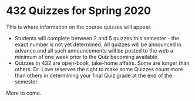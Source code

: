 # 432 Quizzes for Spring 2020

This is where information on the course quizzes will appear. 

- Students will complete between 2 and 5 quizzes this semester - the exact number is not yet determined. All quizzes will be announced in advance and all such announcements will be posted to the web a minimum of one week prior to the Quiz becoming available.
- Quizzes in 432 are open-book, take-home affairs. Some are longer than others. Dr. Love reserves the right to make some Quizzes count more than others in determining your final Quiz grade at the end of the semester.

More to come.
